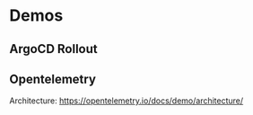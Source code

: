 # Demos


## ArgoCD Rollout



## Opentelemetry

Architecture: https://opentelemetry.io/docs/demo/architecture/
